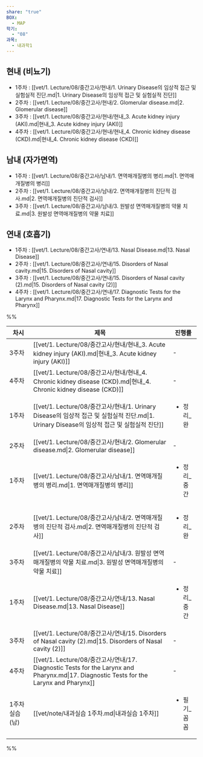 ```yaml
---
share: "true"
BOX:
  - MAP
학기:
  - "08"
과목:
  - 내과학1
---
```


## 현내 (비뇨기)

- 1주차 : [[vet/1. Lecture/08/중간고사/현내/1. Urinary Disease의 임상적 접근 및 실험실적 진단.md|1. Urinary Disease의 임상적 접근 및 실험실적 진단]]
- 2주차 : [[vet/1. Lecture/08/중간고사/현내/2. Glomerular disease.md|2. Glomerular disease]]
- 3주차 : [[vet/1. Lecture/08/중간고사/현내/현내_3. Acute kidney injury (AKI).md|현내_3. Acute kidney injury (AKI)]]
- 4주차 : [[vet/1. Lecture/08/중간고사/현내/현내_4. Chronic kidney disease (CKD).md|현내_4. Chronic kidney disease (CKD)]]


## 남내 (자가면역)

- 1주차 : [[vet/1. Lecture/08/중간고사/남내/1. 면역매개질병의 병리.md|1. 면역매개질병의 병리]]
- 2주차 : [[vet/1. Lecture/08/중간고사/남내/2. 면역매개질병의 진단적 검사.md|2. 면역매개질병의 진단적 검사]]
- 3주차 : [[vet/1. Lecture/08/중간고사/남내/3. 원발성 면역매개질병의 약물 치료.md|3. 원발성 면역매개질병의 약물 치료]]


## 연내 (호흡기)

- 1주차 : [[vet/1. Lecture/08/중간고사/연내/13. Nasal Disease.md|13. Nasal Disease]]
- 2주차 : [[vet/1. Lecture/08/중간고사/연내/15. Disorders of Nasal cavity.md|15. Disorders of Nasal cavity]]
- 3주차 : [[vet/1. Lecture/08/중간고사/연내/15. Disorders of Nasal cavity (2).md|15. Disorders of Nasal cavity (2)]]
- 4주차 : [[vet/1. Lecture/08/중간고사/연내/17. Diagnostic Tests for the Larynx and Pharynx.md|17. Diagnostic Tests for the Larynx and Pharynx]]


%%

| 차시         | 제목                                                                                                                                | 진행률                     |
| ---------- | --------------------------------------------------------------------------------------------------------------------------------- | ----------------------- |
| 3주차        | [[vet/1. Lecture/08/중간고사/현내/현내_3. Acute kidney injury (AKI).md\|현내_3. Acute kidney injury (AKI)]]                                 | \-                      |
| 4주차        | [[vet/1. Lecture/08/중간고사/현내/현내_4. Chronic kidney disease (CKD).md\|현내_4. Chronic kidney disease (CKD)]]                           | \-                      |
| 1주차        | [[vet/1. Lecture/08/중간고사/현내/1. Urinary Disease의 임상적 접근 및 실험실적 진단.md\|1. Urinary Disease의 임상적 접근 및 실험실적 진단]]                       | <ul><li>정리_완</li></ul>  |
| 2주차        | [[vet/1. Lecture/08/중간고사/현내/2. Glomerular disease.md\|2. Glomerular disease]]                                                     | \-                      |
| 1주차        | [[vet/1. Lecture/08/중간고사/남내/1. 면역매개질병의 병리.md\|1. 면역매개질병의 병리]]                                                                     | <ul><li>정리_중간</li></ul> |
| 2주차        | [[vet/1. Lecture/08/중간고사/남내/2. 면역매개질병의 진단적 검사.md\|2. 면역매개질병의 진단적 검사]]                                                             | <ul><li>정리_완</li></ul>  |
| 3주차        | [[vet/1. Lecture/08/중간고사/남내/3. 원발성 면역매개질병의 약물 치료.md\|3. 원발성 면역매개질병의 약물 치료]]                                                       | \-                      |
| 1주차        | [[vet/1. Lecture/08/중간고사/연내/13. Nasal Disease.md\|13. Nasal Disease]]                                                             | <ul><li>정리_중간</li></ul> |
| 3주차        | [[vet/1. Lecture/08/중간고사/연내/15. Disorders of Nasal cavity (2).md\|15. Disorders of Nasal cavity (2)]]                             | \-                      |
| 4주차        | [[vet/1. Lecture/08/중간고사/연내/17. Diagnostic Tests for the Larynx and Pharynx.md\|17. Diagnostic Tests for the Larynx and Pharynx]] | \-                      |
| 1주차 실습 (남) | [[vet/note/내과실습 1주차.md\|내과실습 1주차]]                                                                                                | <ul><li>필기_꼼꼼</li></ul> |


%%